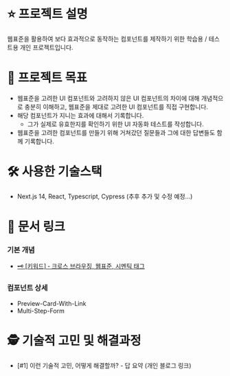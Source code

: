 # ⭐ 프로젝트 설명

웹표준을 활용하여 보다 효과적으로 동작하는 컴포넌트를 제작하기 위한 학습용 / 테스트용 개인 프로젝트입니다.

# 🚀 프로젝트 목표

- 웹표준을 고려한 UI 컴포넌트와 고려하지 않은 UI 컴포넌트의 차이에 대해 개념적으로 충분히 이해하고, 웹표준을 제대로 고려한 UI 컴포넌트를 직접 구현합니다.
- 해당 컴포넌트가 지니는 효과에 대해서 기록합니다.
  - 그가 실제로 유효한지를 확인하기 위한 UI 자동화 테스트를 작성합니다.
- 웹표준을 고려한 컴포넌트를 만들기 위해 거쳐갔던 질문들과 그에 대한 답변들도 함께 기록합니다.

# 🛠️ 사용한 기술스택

- Next.js 14, React, Typescript, Cypress (추후 추가 및 수정 예정...)

# 📄 문서 링크

### 기본 개념

- [🗝️ [키워드] ‐ 크로스 브라우징, 웹표준, 시멘틱 태그](https://github.com/JunnieLee/web-standards-considered-components/wiki/%F0%9F%97%9D%EF%B8%8F-%5B%ED%82%A4%EC%9B%8C%EB%93%9C%5D-%E2%80%90-%ED%81%AC%EB%A1%9C%EC%8A%A4-%EB%B8%8C%EB%9D%BC%EC%9A%B0%EC%A7%95,-%EC%9B%B9%ED%91%9C%EC%A4%80,-%EC%8B%9C%EB%A9%98%ED%8B%B1-%ED%83%9C%EA%B7%B8)

### 컴포넌트 상세

- Preview-Card-With-Link
- Multi-Step-Form

# 🕵️ 기술적 고민 및 해결과정

- [#1] 이런 기술적 고민, 어떻게 해결할까? - 답 요약 (개인 블로그 링크)
